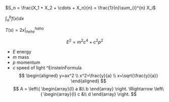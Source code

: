 $S_n = \frac{X_1 + X_2 + \cdots + X_n}{n} = \frac{1}{n}\sum_{i}^{n} X_i$

$\int_a^b f(x)dx$

$T(s) = 2x \bigg\rvert_{hehe}^{haha}$

$$
E^2 = m^2c^4 + c^2 p^2
$$
+ $E$ energy
+ $m$ mass
+ $p$ momentum
+ $c$ speed of light
^EinsteinFormula
$$
\begin{aligned}
y=ax^2 \\
x^2=\frac{y}{a} \\
x=\sqrt{\frac{y}{a}}
\end{aligned}
$$
$$
A =
\left\{ 
    \begin{array}{l}
        a &\\
        b
    \end{array} 
\right.
\Rightarrow 
\left\{ 
    \begin{array}{l}
        c &\\
        d
    \end{array} 
\right.
$$